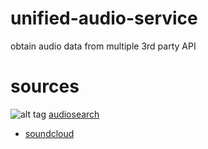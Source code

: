 # unified-audio-service

obtain audio data from multiple 3rd party API

# sources

![alt tag](https://github.com/mingkaic/unified-audio-service/blob/master/legal/audiosearch_logo_128.png)
[audiosearch](https://www.audiosear.ch/) 

- [soundcloud]()
